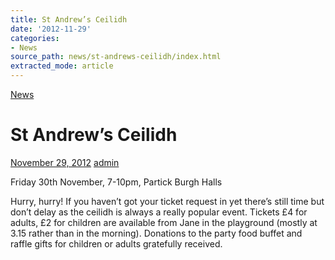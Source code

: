 ```yaml
---
title: St Andrew’s Ceilidh
date: '2012-11-29'
categories:
- News
source_path: news/st-andrews-ceilidh/index.html
extracted_mode: article
---
```

[News](category/news/)

# St Andrew’s Ceilidh

[November 29, 2012](news/st-andrews-ceilidh/) [admin](author/admin/)

Friday 30th November, 7-10pm, Partick Burgh Halls

Hurry, hurry! If you haven’t got your ticket request in yet there’s still time but don’t delay as the ceilidh is always a really popular event. Tickets £4 for adults, £2 for children are available from Jane in the playground (mostly at 3.15 rather than in the morning). Donations to the party food buffet and raffle gifts for children or adults gratefully received.
